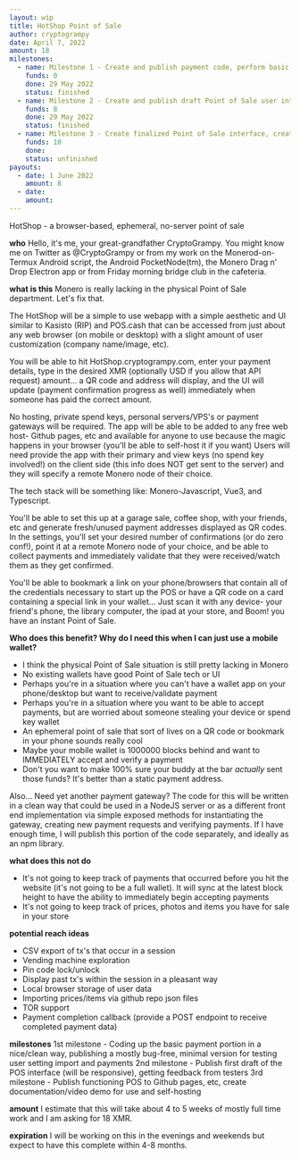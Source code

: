 ```yaml
---
layout: wip
title: HotShop Point of Sale
author: cryptogrampy
date: April 7, 2022
amount: 18
milestones:
  - name: Milestone 1 - Create and publish payment code, perform basic payment generation and verification on deployed webapp
    funds: 0
    done: 29 May 2022
    status: finished
  - name: Milestone 2 - Create and publish draft Point of Sale user interface for feedback
    funds: 8
    done: 29 May 2022
    status: finished
  - name: Milestone 3 - Create finalized Point of Sale interface, create install and deployment instructions, publish freely available version
    funds: 10
    done:
    status: unfinished
payouts:
  - date: 1 June 2022
    amount: 8
  - date:
    amount:
---
```


HotShop - a browser-based, ephemeral, no-server point of sale

**who**
Hello, it's me, your great-grandfather CryptoGrampy.  You might know me on Twitter as @CryptoGrampy or from my work on the Monerod-on-Termux Android script, the Android PocketNode(tm), the Monero Drag n' Drop Electron app or from Friday morning bridge club in the cafeteria.

**what is this**
Monero is really lacking in the physical Point of Sale department. Let's fix that. 

The HotShop will be a simple to use webapp with a simple aesthetic and UI similar to Kasisto (RIP) and POS.cash that can be accessed from just about any web browser (on mobile or desktop) with a slight amount of user customization (company name/image, etc). 

You will be able to hit HotShop.cryptogrampy.com, enter your payment details, type in the desired XMR (optionally USD if you allow that API request) amount... a QR code and address will display, and the UI will update (payment confirmation progress as well) immediately when someone has paid the correct amount. 

No hosting, private spend keys, personal servers/VPS's or payment gateways will be required. The app will be able to be added to any free web host- Github pages, etc and available for anyone to use because the magic happens in your browser (you'll be able to self-host it if you want) Users will need provide the app with their primary and view keys (no spend key involved!) on the client side (this info does NOT get sent to the server) and they will specify a remote Monero node of their choice.

The tech stack will be something like: Monero-Javascript, Vue3, and Typescript.

You'll be able to set this up at a garage sale, coffee shop, with your friends, etc and generate fresh/unused payment addresses displayed as QR codes.  In the settings, you'll set your desired number of confirmations (or do zero conf!), point it at a remote Monero node of your choice, and be able to collect payments and immediately validate that they were received/watch them as they get confirmed.  

You'll be able to bookmark a link on your phone/browsers that contain all of the credentials necessary to start up the POS or have a QR code on a card containing a special link in your wallet... Just scan it with any device- your friend's phone, the library computer, the ipad at your store, and Boom! you have an instant Point of Sale.

**Who does this benefit? Why do I need this when I can just use a mobile wallet?**
- I think the physical Point of Sale situation is still pretty lacking in Monero
- No existing wallets have good Point of Sale tech or UI
- Perhaps you're in a situation where you can't have a wallet app on your phone/desktop but want to receive/validate payment
- Perhaps you're in a situation where you want to be able to accept payments, but are worried about someone stealing your device or spend key wallet
- An ephemeral point of sale that sort of lives on a QR code or bookmark in your phone sounds really cool
- Maybe your mobile wallet is 1000000 blocks behind and want to IMMEDIATELY accept and verify a payment
- Don't you want to make 100% sure your buddy at the bar *actually* sent those funds?  It's better than a static payment address.

Also... Need yet another payment gateway?  The code for this will be written in a clean way that could be used in a NodeJS server or as a different front end implementation via simple exposed methods for instantiating the gateway, creating new payment requests and verifying payments.  If I have enough time, I will publish this portion of the code separately, and ideally as an npm library.  

**what does this not do**
- It's not going to keep track of payments that occurred before you hit the website (it's not going to be a full wallet).  It will sync at the latest block height to have the ability to immediately begin accepting payments
- It's not going to keep track of prices, photos and items you have for sale in your store

**potential reach ideas**
- CSV export of tx's that occur in a session
- Vending machine exploration
- Pin code lock/unlock
- Display past tx's within the session in a pleasant way
- Local browser storage of user data
- Importing prices/items via github repo json files
- TOR support
- Payment completion callback (provide a POST endpoint to receive completed payment data)

**milestones**
1st milestone - Coding up the basic payment portion in a nice/clean way, publishing a mostly bug-free, minimal version for testing user setting import and payments
2nd milestone - Publish first draft of the POS interface (will be responsive), getting feedback from testers
3rd milestone - Publish functioning POS to Github pages, etc, create documentation/video demo for use and self-hosting  

**amount**
I estimate that this will take about 4 to 5 weeks of mostly full time work and I am asking for 18 XMR. 

**expiration**
I will be working on this in the evenings and weekends but expect to have this complete within 4-8 months.
